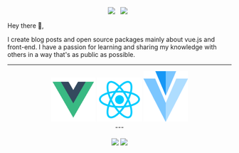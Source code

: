 
<p align='center'>
<a href="https://www.linkedin.com/in/shekhovtsoff/"><img height="30" src="https://github.com/WaylonWalker/WaylonWalker/blob/main/icon/linkedin.png?raw=true"></a>&nbsp;&nbsp;
<a href="http://google.com/"><img height="30" src="https://github.com/timurioukr/TimurShekhovtsov/blob/main/browser.png?raw=true"></a>&nbsp;&nbsp;


</p>

Hey there 👋,

I create blog posts and open source packages mainly about vue.js and front-end.  I have a passion for learning and sharing my knowledge with others in a way that's as public as possible.

---
<div align='center'>
    <img width="100" src="https://github.com/timurioukr/timurioukr/blob/main/pngwing.com%20(1).png">
    <img width="100" src="https://github.com/timurioukr/timurioukr/blob/main/pngwing.com%20(2).png">
    <img width="100" src="https://github.com/timurioukr/timurioukr/blob/main/pngwing.com%20(3).png">
<div/>
---

<p align="center">
    <img align="center" height="160px" src="https://github-readme-stats.vercel.app/api/top-langs/?username=timurioukr&layout=compact&theme=radical" />
    <img align="center" height="160px"  src="https://github-readme-stats.vercel.app/api?username=timurioukr&show_icons=true&theme=radical&&hide=contribs&count_private=true" />
  <p>
